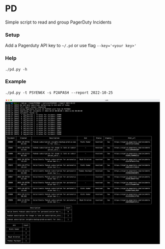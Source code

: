 # PD

Simple script to read and group PagerDuty Incidents

### Setup

Add a Pagerduty API key to `~/.pd` or use flag `--key='<your key>'`

### Help

`./pd.py -h`

### Example

`./pd.py -t PSYEN6X -s P2APASH --report 2022-10-25`

![img.png](img.png)